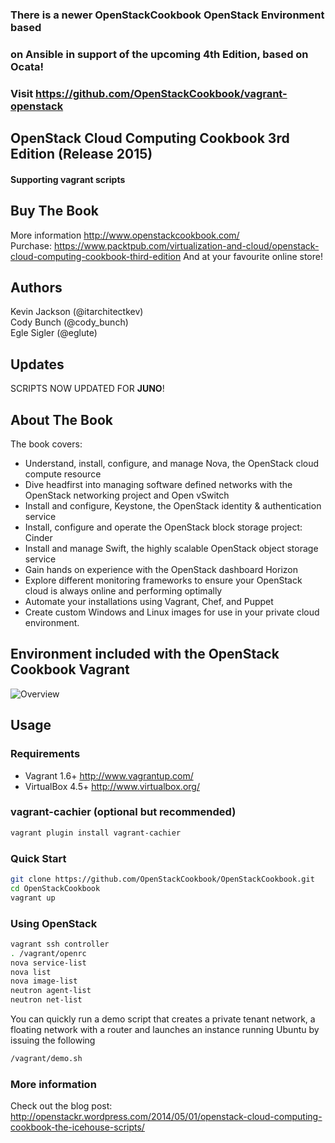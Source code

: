 ### There is a newer OpenStackCookbook OpenStack Environment based 
### on Ansible in support of the upcoming 4th Edition, based on Ocata!
### Visit https://github.com/OpenStackCookbook/vagrant-openstack

## OpenStack Cloud Computing Cookbook 3rd Edition (Release 2015)
#### Supporting vagrant scripts
## Buy The Book
More information http://www.openstackcookbook.com/<br>
Purchase: https://www.packtpub.com/virtualization-and-cloud/openstack-cloud-computing-cookbook-third-edition
And at your favourite online store!

## Authors 
Kevin Jackson (@itarchitectkev)<br>
Cody Bunch (@cody_bunch)<br>
Egle Sigler (@eglute)

## Updates
SCRIPTS NOW UPDATED FOR <b>JUNO</b>!

## About The Book
The book covers:
* Understand, install, configure, and manage Nova, the OpenStack cloud compute resource
* Dive headfirst into managing software defined networks with the OpenStack networking project and Open vSwitch
* Install and configure, Keystone, the OpenStack identity & authentication service
* Install, configure and operate the OpenStack block storage project: Cinder
* Install and manage Swift, the highly scalable OpenStack object storage service
* Gain hands on experience with the OpenStack dashboard Horizon
* Explore different monitoring frameworks to ensure your OpenStack cloud is always online and performing optimally
* Automate your installations using Vagrant, Chef, and Puppet
* Create custom Windows and Linux images for use in your private cloud environment.

## Environment included with the OpenStack Cookbook Vagrant
![Overview](https://cloud.githubusercontent.com/assets/633739/5682746/2d63d3f8-981a-11e4-990a-fd1b4f540534.png)

## Usage
### Requirements
* Vagrant 1.6+ http://www.vagrantup.com/
* VirtualBox 4.5+ http://www.virtualbox.org/

### vagrant-cachier (optional but recommended)
```bash
vagrant plugin install vagrant-cachier
```
### Quick Start
```bash
git clone https://github.com/OpenStackCookbook/OpenStackCookbook.git
cd OpenStackCookbook
vagrant up
```
### Using OpenStack
```bash
vagrant ssh controller
. /vagrant/openrc
nova service-list
nova list
nova image-list
neutron agent-list
neutron net-list
```
You can quickly run a demo script that creates a private tenant network, a floating network with a router and launches an instance running Ubuntu by issuing the following
```bash
/vagrant/demo.sh
```
### More information
Check out the blog post: http://openstackr.wordpress.com/2014/05/01/openstack-cloud-computing-cookbook-the-icehouse-scripts/
